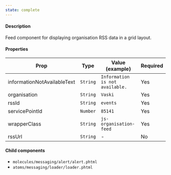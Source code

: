```yaml
---
state: complete
---
```


#### Description

Feed component for displaying organisation RSS data in a grid layout.

#### Properties

| Prop                        | Type     | Value (example)                 | Required |
| --------------------------- | -------- | ------------------------------- | -------- |
| informationNotAvailableText | `String` | `Information is not available.` | Yes      |
| organisation                | `String` | `Vaski`                         | Yes      |
| rssId                       | `String` | `events`                        | Yes      |
| servicePointId              | `Number` | `85141`                         | Yes      |
| wrapperClass                | `String` | `js-organisation-feed`          | Yes      |
| rssUrl                      | `String` | -                               | No       |

#### Child components

- `molecules/messaging/alert/alert.phtml`
- `atoms/messaging/loader/loader.phtml`
